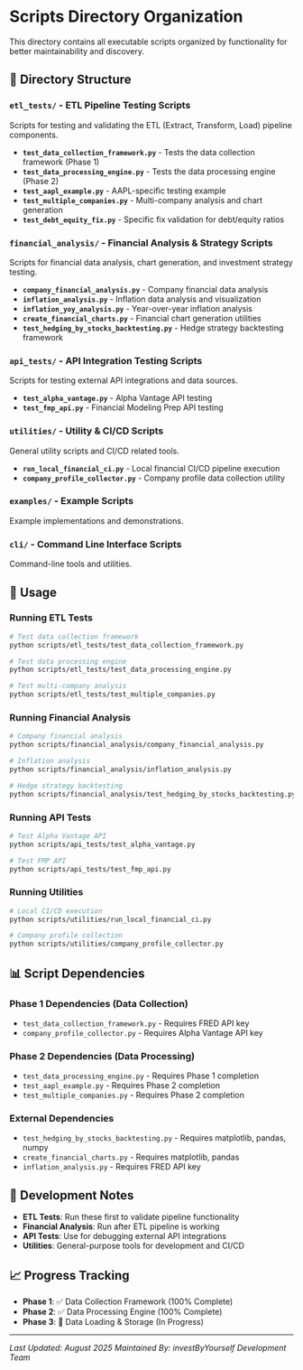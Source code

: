 # Scripts Directory Organization

This directory contains all executable scripts organized by functionality for better maintainability and discovery.

## 📁 Directory Structure

### **`etl_tests/`** - ETL Pipeline Testing Scripts
Scripts for testing and validating the ETL (Extract, Transform, Load) pipeline components.

- **`test_data_collection_framework.py`** - Tests the data collection framework (Phase 1)
- **`test_data_processing_engine.py`** - Tests the data processing engine (Phase 2)
- **`test_aapl_example.py`** - AAPL-specific testing example
- **`test_multiple_companies.py`** - Multi-company analysis and chart generation
- **`test_debt_equity_fix.py`** - Specific fix validation for debt/equity ratios

### **`financial_analysis/`** - Financial Analysis & Strategy Scripts
Scripts for financial data analysis, chart generation, and investment strategy testing.

- **`company_financial_analysis.py`** - Company financial data analysis
- **`inflation_analysis.py`** - Inflation data analysis and visualization
- **`inflation_yoy_analysis.py`** - Year-over-year inflation analysis
- **`create_financial_charts.py`** - Financial chart generation utilities
- **`test_hedging_by_stocks_backtesting.py`** - Hedge strategy backtesting framework

### **`api_tests/`** - API Integration Testing Scripts
Scripts for testing external API integrations and data sources.

- **`test_alpha_vantage.py`** - Alpha Vantage API testing
- **`test_fmp_api.py`** - Financial Modeling Prep API testing

### **`utilities/`** - Utility & CI/CD Scripts
General utility scripts and CI/CD related tools.

- **`run_local_financial_ci.py`** - Local financial CI/CD pipeline execution
- **`company_profile_collector.py`** - Company profile data collection utility

### **`examples/`** - Example Scripts
Example implementations and demonstrations.

### **`cli/`** - Command Line Interface Scripts
Command-line tools and utilities.

## 🚀 Usage

### Running ETL Tests
```bash
# Test data collection framework
python scripts/etl_tests/test_data_collection_framework.py

# Test data processing engine
python scripts/etl_tests/test_data_processing_engine.py

# Test multi-company analysis
python scripts/etl_tests/test_multiple_companies.py
```

### Running Financial Analysis
```bash
# Company financial analysis
python scripts/financial_analysis/company_financial_analysis.py

# Inflation analysis
python scripts/financial_analysis/inflation_analysis.py

# Hedge strategy backtesting
python scripts/financial_analysis/test_hedging_by_stocks_backtesting.py
```

### Running API Tests
```bash
# Test Alpha Vantage API
python scripts/api_tests/test_alpha_vantage.py

# Test FMP API
python scripts/api_tests/test_fmp_api.py
```

### Running Utilities
```bash
# Local CI/CD execution
python scripts/utilities/run_local_financial_ci.py

# Company profile collection
python scripts/utilities/company_profile_collector.py
```

## 📊 Script Dependencies

### **Phase 1 Dependencies** (Data Collection)
- `test_data_collection_framework.py` - Requires FRED API key
- `company_profile_collector.py` - Requires Alpha Vantage API key

### **Phase 2 Dependencies** (Data Processing)
- `test_data_processing_engine.py` - Requires Phase 1 completion
- `test_aapl_example.py` - Requires Phase 2 completion
- `test_multiple_companies.py` - Requires Phase 2 completion

### **External Dependencies**
- `test_hedging_by_stocks_backtesting.py` - Requires matplotlib, pandas, numpy
- `create_financial_charts.py` - Requires matplotlib, pandas
- `inflation_analysis.py` - Requires FRED API key

## 🔧 Development Notes

- **ETL Tests**: Run these first to validate pipeline functionality
- **Financial Analysis**: Run after ETL pipeline is working
- **API Tests**: Use for debugging external API integrations
- **Utilities**: General-purpose tools for development and CI/CD

## 📈 Progress Tracking

- **Phase 1**: ✅ Data Collection Framework (100% Complete)
- **Phase 2**: ✅ Data Processing Engine (100% Complete)
- **Phase 3**: 🚧 Data Loading & Storage (In Progress)

---

*Last Updated: August 2025*
*Maintained By: investByYourself Development Team*
